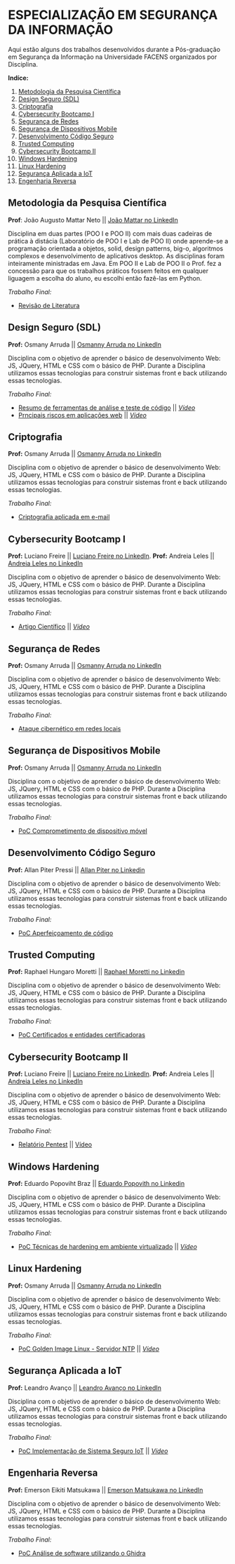 # ESPECIALIZAÇÃO EM SEGURANÇA DA INFORMAÇÃO

Aqui estão alguns dos trabalhos desenvolvidos durante a Pós-graduação em Segurança da Informação na Universidade FACENS organizados por Disciplina.

**Indíce:**
1. [Metodologia da Pesquisa Científica](https://github.com/oyrasec/Facens-Pos-Cybersec#metodologia-da-pesquisa-cient%C3%ADfica)
2. [Design Seguro (SDL)](https://github.com/oyrasec/Facens-Pos-Cybersec#design-seguro-sdl)
3. [Criptografia](https://github.com/oyrasec/Facens-Pos-Cybersec#criptografia)
4. [Cybersecurity Bootcamp I](https://github.com/oyrasec/Facens-Pos-Cybersec#cybersecurity-bootcamp-i)
5. [Segurança de Redes](https://github.com/oyrasec/Facens-Pos-Cybersec#seguran%C3%A7a-de-redes)
6. [Segurança de Dispositivos Mobile](https://github.com/oyrasec/Facens-Pos-Cybersec/blob/main/README.md#seguran%C3%A7a-de-dispositivos-mobile)
7. [Desenvolvimento Código Seguro](https://github.com/oyrasec/Facens-Pos-Cybersec#desenvolvimento-c%C3%B3digo-seguro)
8. [Trusted Computing](https://github.com/oyrasec/Facens-Pos-Cybersec#trusted-computing)
9. [Cybersecurity Bootcamp II](https://github.com/oyrasec/Facens-Pos-Cybersec#cybersecurity-bootcamp-ii)
10. [Windows Hardening](https://github.com/oyrasec/Facens-Pos-Cybersec#windows-hardening)
11. [Linux Hardening](https://github.com/oyrasec/Facens-Pos-Cybersec#linux-hardening)
12. [Segurança Aplicada a IoT](https://github.com/oyrasec/Facens-Pos-Cybersec#seguran%C3%A7a-aplicada-a-iot)
13. [Engenharia Reversa](https://github.com/oyrasec/Facens-Pos-Cybersec#engenharia-reversa)


## Metodologia da Pesquisa Científica
**Prof**: João Augusto Mattar Neto || [João Mattar no LinkedIn](https://www.linkedin.com/in/jo%C3%A3o-mattar/)

Disciplina em duas partes (POO I e POO II) com mais duas cadeiras de prática à distácia (Laboratório de POO I e Lab de POO II) onde aprende-se a programação orientada a objetos, solid, design patterns, big-o, algoritmos complexos e desenvolvimento de aplicativos desktop. As disciplinas foram inteiramente ministradas em Java. Em POO II e Lab de POO II o Prof. fez a concessão para que os trabalhos práticos fossem feitos em qualquer liguagem a escolha do aluno, eu escolhi então fazê-las em Python. 

*Trabalho Final:*
- [Revisão de Literatura](https://1drv.ms/b/s!Ar7SMnGPv3acwn-j9Z4rotxiksSU?e=buZnBX)

## Design Seguro (SDL)
**Prof:** Osmany Arruda || [Osmanny Arruda no LinkedIn](https://www.linkedin.com/in/osmany-arruda/)

Disciplina com o objetivo de aprender o básico de desenvolvimento Web: JS, JQuery, HTML e CSS com o básico de PHP. Durante a Disciplina utilizamos essas tecnologias para construir sistemas front e back utilizando essas tecnologias.

*Trabalho Final:*
- [Resumo de ferramentas de análise e teste de código](https://1drv.ms/b/s!Ar7SMnGPv3acwmU0cT4jXA8YJUJD?e=XdtxQZ) || *[Vídeo](https://www.youtube.com/watch?v=P2UTReNspy4&ab_channel=Ot%C3%A1vioMarelli)*
- [Prncipais riscos em aplicações web](https://1drv.ms/b/s!Ar7SMnGPv3acwmS3sWxD_lws3IiI?e=IOs1M5) || *[Vídeo](https://www.youtube.com/watch?v=-XJ-kyH7XXI&ab_channel=Ot%C3%A1vioMarelli)*

## Criptografia
**Prof:** Osmany Arruda || [Osmanny Arruda no LinkedIn](https://www.linkedin.com/in/osmany-arruda/)

Disciplina com o objetivo de aprender o básico de desenvolvimento Web: JS, JQuery, HTML e CSS com o básico de PHP. Durante a Disciplina utilizamos essas tecnologias para construir sistemas front e back utilizando essas tecnologias.

*Trabalho Final:*
- [Criptografia aplicada em e-mail](https://1drv.ms/b/s!Ar7SMnGPv3acwwcIalD-rAX4QNDN?e=9CpfL1)


## Cybersecurity Bootcamp I
**Prof:** Luciano Freire || [Luciano Freire no LinkedIn](https://www.linkedin.com/in/luciano-freire/).
**Prof:** Andreia Leles  || [Andreia Leles no LinkedIn](https://www.linkedin.com/in/andreia-leles-b0037320/)

Disciplina com o objetivo de aprender o básico de desenvolvimento Web: JS, JQuery, HTML e CSS com o básico de PHP. Durante a Disciplina utilizamos essas tecnologias para construir sistemas front e back utilizando essas tecnologias.

*Trabalho Final:*
- [Artigo Científico](https://1drv.ms/b/s!Ar7SMnGPv3acwm5mA8dqHbcDIY6C?e=hFS0VQ) || *[Vídeo](https://www.youtube.com/watch?v=1ZS9CxlXkx0&list=PLj-hIxscN0oOensA8bpQbiWuw4cUhxQZw&ab_channel=GelsonFilho)* 


## Segurança de Redes
**Prof:** Osmany Arruda || [Osmanny Arruda no LinkedIn](https://www.linkedin.com/in/osmany-arruda/)

Disciplina com o objetivo de aprender o básico de desenvolvimento Web: JS, JQuery, HTML e CSS com o básico de PHP. Durante a Disciplina utilizamos essas tecnologias para construir sistemas front e back utilizando essas tecnologias.

*Trabalho Final:*
- [Ataque cibernético em redes locais](https://1drv.ms/b/s!Ar7SMnGPv3acwnmNVgqKeDN9yv6U?e=wEZBdR)


## Segurança de Dispositivos Mobile
**Prof:** Osmany Arruda || [Osmanny Arruda no LinkedIn](https://www.linkedin.com/in/osmany-arruda/)

Disciplina com o objetivo de aprender o básico de desenvolvimento Web: JS, JQuery, HTML e CSS com o básico de PHP. Durante a Disciplina utilizamos essas tecnologias para construir sistemas front e back utilizando essas tecnologias.

*Trabalho Final:*
- [PoC Comprometimento de dispositivo móvel](https://1drv.ms/b/s!Ar7SMnGPv3acwnS4Tw0BHjKLNp1v?e=TnDb1Z)


## Desenvolvimento Código Seguro
**Prof:** Allan Piter Pressi || [Allan Piter no Linkedin](https://www.linkedin.com/in/allanpitter/)

Disciplina com o objetivo de aprender o básico de desenvolvimento Web: JS, JQuery, HTML e CSS com o básico de PHP. Durante a Disciplina utilizamos essas tecnologias para construir sistemas front e back utilizando essas tecnologias.

*Trabalho Final:*
- [PoC Aperfeiçoamento de código](https://1drv.ms/b/s!Ar7SMnGPv3acwnXRhgHoGCD4kBDh?e=VQ95gc)

## Trusted Computing
**Prof:** Raphael Hungaro Moretti || [Raphael Moretti no Linkedin](https://www.linkedin.com/in/raphael-hungaro-moretti/)

Disciplina com o objetivo de aprender o básico de desenvolvimento Web: JS, JQuery, HTML e CSS com o básico de PHP. Durante a Disciplina utilizamos essas tecnologias para construir sistemas front e back utilizando essas tecnologias.

*Trabalho Final:*
- [PoC Certificados e entidades certificadoras](https://1drv.ms/b/s!Ar7SMnGPv3acwn3KJhfgsESqYdnE?e=SP5wpx)

## Cybersecurity Bootcamp II
**Prof:** Luciano Freire || [Luciano Freire no LinkedIn](https://www.linkedin.com/in/luciano-freire/).
**Prof:** Andreia Leles  || [Andreia Leles no LinkedIn](https://www.linkedin.com/in/andreia-leles-b0037320/)

Disciplina com o objetivo de aprender o básico de desenvolvimento Web: JS, JQuery, HTML e CSS com o básico de PHP. Durante a Disciplina utilizamos essas tecnologias para construir sistemas front e back utilizando essas tecnologias.

*Trabalho Final:*
- [Relatório Pentest](https://1drv.ms/b/s!Ar7SMnGPv3acwlTPLl7iI_bpZkl1?e=beNlpI) || [Vídeo](https://www.youtube.com/watch?v=kAVHAvkutQQ&t=836s&ab_channel=GelsonFilho) 

## Windows Hardening
**Prof:** Eduardo Popoviht Braz || [Eduardo Popovith no Linkedin](https://www.linkedin.com/in/edupopovhtbraz/)

Disciplina com o objetivo de aprender o básico de desenvolvimento Web: JS, JQuery, HTML e CSS com o básico de PHP. Durante a Disciplina utilizamos essas tecnologias para construir sistemas front e back utilizando essas tecnologias.

*Trabalho Final:*
- [PoC Técnicas de hardening em ambiente virtualizado](https://1drv.ms/b/s!Ar7SMnGPv3acwlokts1IeYk9AoLP?e=SHa4br) || *[Vídeo](https://www.youtube.com/watch?v=9UIY5FlcR4s&ab_channel=Ot%C3%A1vioMarelli)*


## Linux Hardening
**Prof:** Osmany Arruda || [Osmanny Arruda no LinkedIn](https://www.linkedin.com/in/osmany-arruda/)

Disciplina com o objetivo de aprender o básico de desenvolvimento Web: JS, JQuery, HTML e CSS com o básico de PHP. Durante a Disciplina utilizamos essas tecnologias para construir sistemas front e back utilizando essas tecnologias.

*Trabalho Final:*
- [PoC Golden Image Linux - Servidor NTP](https://1drv.ms/b/s!Ar7SMnGPv3acwl1ADGNdvf66calS?e=SGlV5k) || *[Vídeo](https://www.youtube.com/watch?v=pBaY3LaNfdM&ab_channel=Ot%C3%A1vioMarelli)*


## Segurança Aplicada a IoT
**Prof:** Leandro Avanço || [Leandro Avanço no LinkedIn](https://www.linkedin.com/in/leandro-avanco/)

Disciplina com o objetivo de aprender o básico de desenvolvimento Web: JS, JQuery, HTML e CSS com o básico de PHP. Durante a Disciplina utilizamos essas tecnologias para construir sistemas front e back utilizando essas tecnologias.

*Trabalho Final:*
- [PoC Implementação de Sistema Seguro IoT](https://1drv.ms/b/s!Ar7SMnGPv3acwmeH2EBH6bybYJB-?e=FftH5a) || *[Vídeo](https://www.youtube.com/watch?v=9UIY5FlcR4s&ab_channel=Ot%C3%A1vioMarelli)*


## Engenharia Reversa
**Prof:** Emerson Eikiti Matsukawa || [Emerson Matsukawa no LinkedIn](https://www.linkedin.com/in/ematsukawa/)

Disciplina com o objetivo de aprender o básico de desenvolvimento Web: JS, JQuery, HTML e CSS com o básico de PHP. Durante a Disciplina utilizamos essas tecnologias para construir sistemas front e back utilizando essas tecnologias.

*Trabalho Final:*
- [PoC Análise de software utilizando o Ghidra](https://1drv.ms/b/s!Ar7SMnGPv3acwnuwHxkxF-do3k9f?e=N0hZlM)



